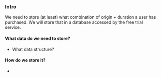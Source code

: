 ### Intro
We need to store (at least) what combination of origin + duration a user has purchased. We will store that in a database accessed by the free trial service.

#### What data do we need to store?
- What data structure?

#### How do we store it?
-